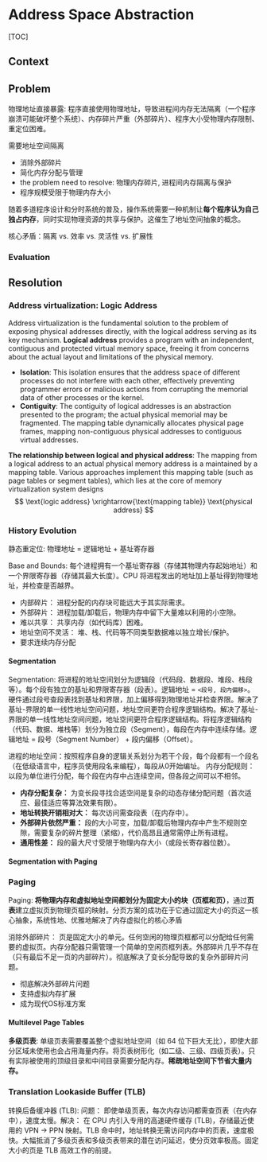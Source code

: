 # Address Space Abstraction

[TOC]

## Context



## Problem

物理地址直接暴露:  程序直接使用物理地址，导致进程间内存无法隔离（一个程序崩溃可能破坏整个系统）、内存碎片严重（外部碎片）、程序大小受物理内存限制、重定位困难。

需要地址空间隔离

- 消除外部碎片
- 简化内存分配与管理
- the problem need to resolve: 物理内存碎片, 进程间内存隔离与保护
- 程序规模受限于物理内存大小

随着多道程序设计和分时系统的普及，操作系统需要一种机制让**每个程序认为自己独占内存**，同时实现物理资源的共享与保护。这催生了地址空间抽象的概念。

核心矛盾：隔离 vs. 效率 vs. 灵活性 vs. 扩展性

### Evaluation



## Resolution

### Address virtualization: Logic Address

Address virtualization is the fundamental solution to the problem of exposing physical addresses directly, with the logical address serving as its key mechanism. **Logical address** provides a program with an independent, contiguous and protected virtual memory space, freeing it from concerns about the actual layout and limitations of the physical memory.

- **Isolation**: This isolation ensures that the address space of different processes do not interfere with each other, effectively preventing programmer errors or malicious actions from corrupting the memorial data of other processes or the kernel.
- **Contiguity**: The contiguity of logical addresses is an abstraction presented to the program; the actual physical memorial may be fragmented. The mapping table dynamically allocates physical page frames, mapping non-contiguous physical addresses to contiguous virtual addresses.

**The relationship between logical and physical address**: The mapping from a logical address to an actual physical memory address is a maintained by a mapping table. Various approaches implement this mapping table (such as page tables or segment tables), which lies at the core of memory virtualization system designs
$$
\text{logic address}  \xrightarrow{\text{mapping table}} \text{physical address}
$$


### History Evolution

静态重定位: 物理地址 = 逻辑地址 + 基址寄存器



Base and Bounds: 每个进程拥有一个基址寄存器（存储其物理内存起始地址）和一个界限寄存器（存储其最大长度）。CPU 将进程发出的地址加上基址得到物理地址，并检查是否越界。

- 内部碎片： 进程分配的内存块可能远大于其实际需求。
- 外部碎片： 进程加载/卸载后，物理内存中留下大量难以利用的小空隙。
- 难以共享： 共享内存（如代码库）困难。
- 地址空间不灵活： 堆、栈、代码等不同类型数据难以独立增长/保护。
- 要求连续内存分配

#### Segmentation

Segmentation:  将进程的地址空间划分为逻辑段（代码段、数据段、堆段、栈段等）。每个段有独立的基址和界限寄存器（段表）。逻辑地址 = `<段号, 段内偏移>`。硬件通过段号查段表找到基址和界限，加上偏移得到物理地址并检查界限。解决了基址-界限的单一线性地址空间问题，地址空间更符合程序逻辑结构。解决了基址-界限的单一线性地址空间问题，地址空间更符合程序逻辑结构。将程序逻辑结构（代码、数据、堆栈等）划分为独立段（Segment），每段在内存中连续存储。逻辑地址 = 段号（Segment Number） + 段内偏移（Offset）。

进程的地址空间：按照程序自身的逻辑关系划分为若干个段，每个段都有一个段名（在低级语言中，程序员使用段名来编程），每段从0开始编址。
内存分配规则：以段为单位进行分配，每个段在内存中占连续空间，但各段之间可以不相邻。

- **内存分配复杂：** 为变长段寻找合适空间是复杂的动态存储分配问题（首次适应、最佳适应等算法效果有限）。
- **地址转换开销相对大：** 每次访问需查段表（在内存中）。
- **外部碎片依然严重：** 段的大小可变，加载/卸载后物理内存中产生不规则空隙，需要复杂的碎片整理（紧缩），代价高昂且通常需停止所有进程。
- **通用性差：** 段的最大尺寸受限于物理内存大小（或段长寄存器位数）。

#### Segmentation with Paging

### Paging

Paging: **将物理内存和虚拟地址空间都划分为固定大小的块（页框和页）**，通过**页表**建立虚拟页到物理页框的映射。分页方案的成功在于它通过固定大小的页这一核心抽象，系统性地、优雅地解决了内存虚拟化的核心矛盾

消除外部碎片： 页是固定大小的单元。任何空闲的物理页框都可以分配给任何需要的虚拟页。内存分配器只需管理一个简单的空闲页框列表。外部碎片几乎不存在（只有最后不足一页的内部碎片）。彻底解决了变长分配导致的复杂外部碎片问题。

- 彻底解决外部碎片问题
- 支持虚拟内存扩展
- 成为现代OS标准方案

#### Multilevel Page Tables

**多级页表**:  单级页表需要覆盖整个虚拟地址空间（如 64 位下巨大无比），即使大部分区域未使用也会占用海量内存。将页表树形化（如二级、三级、四级页表）。只有实际被使用的顶级目录和中间目录需要分配内存。**稀疏地址空间下节省大量内存。**

### Translation Lookaside Buffer (TLB)

转换后备缓冲器 (TLB): 问题： 即使单级页表，每次内存访问都需查页表（在内存中），速度太慢。解决： 在 CPU 内引入专用的高速硬件缓存 (TLB)，存储最近使用的 VPN -> PPN 映射。TLB 命中时，地址转换无需访问内存中的页表，速度极快。大幅抵消了多级页表和多级页表带来的潜在访问延迟，使分页效率极高。固定大小的页是 TLB 高效工作的前提。